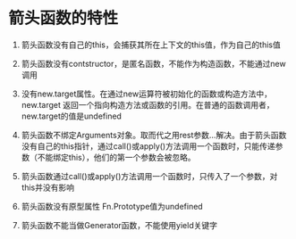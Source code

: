 # 箭头函数的特性

1. 箭头函数没有自己的this，会捕获其所在上下文的this值，作为自己的this值

2. 箭头函数没有contstructor，是匿名函数，不能作为构造函数，不能通过new调用

3. 没有new.target属性。在通过new运算符被初始化的函数或构造方法中，new.target 返回一个指向构造方法或函数的引用。在普通的函数调用者，new.target的值是undefined

4. 箭头函数不绑定Arguments对象。取而代之用rest参数...解决。由于箭头函数没有自己的this指针，通过call()或apply()方法调用一个函数时，只能传递参数（不能绑定this），他们的第一个参数会被忽略。

5. 箭头函数通过call()或apply()方法调用一个函数时，只传入了一个参数，对this并没有影响

6. 箭头函数没有原型属性 Fn.Prototype值为undefined

7. 箭头函数不能当做Generator函数，不能使用yield关键字